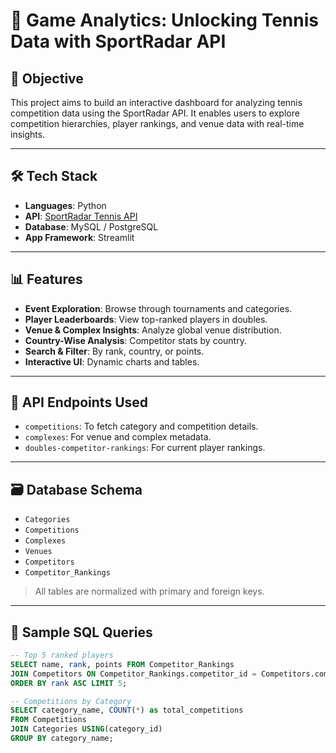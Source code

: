 # 🎾 Game Analytics: Unlocking Tennis Data with SportRadar API

## 📌 Objective
This project aims to build an interactive dashboard for analyzing tennis competition data using the SportRadar API. It enables users to explore competition hierarchies, player rankings, and venue data with real-time insights.

---

## 🛠️ Tech Stack
- **Languages**: Python
- **API**: [SportRadar Tennis API](https://developer.sportradar.com/tennis/reference/)
- **Database**: MySQL / PostgreSQL
- **App Framework**: Streamlit

---

## 📊 Features
- **Event Exploration**: Browse through tournaments and categories.
- **Player Leaderboards**: View top-ranked players in doubles.
- **Venue & Complex Insights**: Analyze global venue distribution.
- **Country-Wise Analysis**: Competitor stats by country.
- **Search & Filter**: By rank, country, or points.
- **Interactive UI**: Dynamic charts and tables.

---

## 🔗 API Endpoints Used
- `competitions`: To fetch category and competition details.
- `complexes`: For venue and complex metadata.
- `doubles-competitor-rankings`: For current player rankings.

---

## 🗃️ Database Schema
- `Categories`
- `Competitions`
- `Complexes`
- `Venues`
- `Competitors`
- `Competitor_Rankings`

> All tables are normalized with primary and foreign keys.

---

## 🧠 Sample SQL Queries
```sql
-- Top 5 ranked players
SELECT name, rank, points FROM Competitor_Rankings 
JOIN Competitors ON Competitor_Rankings.competitor_id = Competitors.competitor_id 
ORDER BY rank ASC LIMIT 5;

-- Competitions by Category
SELECT category_name, COUNT(*) as total_competitions 
FROM Competitions 
JOIN Categories USING(category_id) 
GROUP BY category_name;
